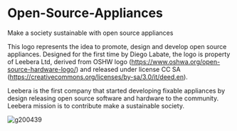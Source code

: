 # Open-Source-Appliances
Make a society sustainable with open source appliances

This logo represents the idea to promote, design and develop open source appliances. Designed for the first time 
by Diego Labate, the logo is property of Leebera Ltd, derived from OSHW logo 
(https://www.oshwa.org/open-source-hardware-logo/) and released under license CC SA 
(https://creativecommons.org/licenses/by-sa/3.0/it/deed.en).

Leebera is the first company that started developing fixable appliances by design releasing open source software 
and hardware to the community. Leebera mission is to contribute make a sustainable society. 

![g200439](https://user-images.githubusercontent.com/92993315/201169568-4b13aa2e-9733-49a6-a137-104a35650db6.png)

